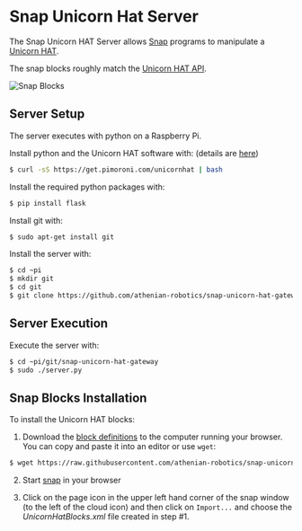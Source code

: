 # Snap Unicorn Hat Server

The Snap Unicorn HAT Server allows [Snap](http://snap.berkeley.edu) programs to manipulate
a [Unicorn HAT](https://shop.pimoroni.com/products/unicorn-hat).

The snap blocks roughly match the [Unicorn HAT API](http://docs.pimoroni.com/unicornhat/).
 
![Snap Blocks](https://github.com/athenian-robotics/snap-unicorn-hat-gateway/raw/master/docs/snap-blocks.jpg "Snap Blocks")


## Server Setup

The server executes with python on a Raspberry Pi. 

Install python and the Unicorn HAT software with: (details are [here](https://github.com/pimoroni/unicorn-hat))
```bash
$ curl -sS https://get.pimoroni.com/unicornhat | bash
```

Install the required python packages with:
```bash
$ pip install flask
```

Install git with:
```bash
$ sudo apt-get install git
```
Install the server with:
```bash
$ cd ~pi
$ mkdir git
$ cd git
$ git clone https://github.com/athenian-robotics/snap-unicorn-hat-gateway.git
```

## Server Execution

Execute the server with:
```bash
$ cd ~pi/git/snap-unicorn-hat-gateway
$ sudo ./server.py
```

## Snap Blocks Installation

To install the Unicorn HAT blocks:
 
1) Download the 
[block definitions](https://raw.githubusercontent.com/athenian-robotics/snap-unicorn-hat-gateway/master/snap/UnicornHatBlocks.xml) 
to the computer running your browser. You can copy and paste it into an editor or use `wget`:
```bash
$ wget https://raw.githubusercontent.com/athenian-robotics/snap-unicorn-hat-gateway/master/snap/UnicornHatBlocks.xml
```

2) Start [snap](http://snap.berkeley.edu/snapsource/snap.html) in your browser

3) Click on the page icon in the upper left hand corner of the snap window (to the left of the cloud icon)
and then click on `Import...` and choose the *UnicornHatBlocks.xml* file created in step #1.

